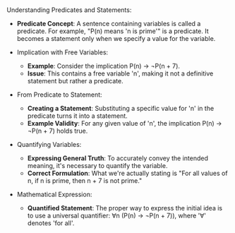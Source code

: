 
###
 <span class="btb">Understanding Predicates and Statements</span>: 
  - **Predicate Concept**: A sentence containing variables is called a <span class="ortb">predicate</span>. For example, "P(n) means 'n is prime'" is a predicate. It becomes a statement only when we specify a value for the variable.

- <span class="btb">Implication with Free Variables</span>: 
  - **Example**: Consider the implication <span class="ortb">P(n) → ¬P(n + 7)</span>.
  - **Issue**: This contains a <span class="ortb">free variable</span> 'n', making it not a definitive statement but rather a predicate.

- <span class="btb">From Predicate to Statement</span>:
  - **Creating a Statement**: Substituting a specific value for 'n' in the predicate turns it into a <span class="gtb">statement</span>.
  - **Example Validity**: For any given value of 'n', the implication <span class="ortb">P(n) → ¬P(n + 7)</span> holds true.

- <span class="btb">Quantifying Variables</span>:
  - **Expressing General Truth**: To accurately convey the intended meaning, it's necessary to <span class="ortb">quantify</span> the variable. 
  - **Correct Formulation**: What we're actually stating is <span class="gtb">"For all values of n, if n is prime, then n + 7 is not prime."</span> 

- <span class="btb">Mathematical Expression</span>:
  - **Quantified Statement**: The proper way to express the initial idea is to use a universal quantifier:
  <span class="ortb">∀n (P(n) → ¬P(n + 7))</span>, where '∀' denotes 'for all'.
